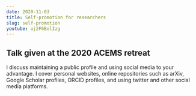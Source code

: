 ```yaml
---
date: 2020-11-03
title: Self-promotion for researchers
slug: self-promotion
youtube: uj2F6BolIzg
---
```


## Talk given at the 2020 ACEMS retreat

I discuss maintaining a public profile and using social media to your advantage. I cover personal websites, online repositories such as arXiv, Google Scholar profiles, ORCID profiles, and using twitter and other social media platforms.

